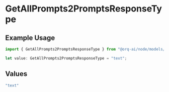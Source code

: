 # GetAllPrompts2PromptsResponseType

## Example Usage

```typescript
import { GetAllPrompts2PromptsResponseType } from "@orq-ai/node/models/operations";

let value: GetAllPrompts2PromptsResponseType = "text";
```

## Values

```typescript
"text"
```